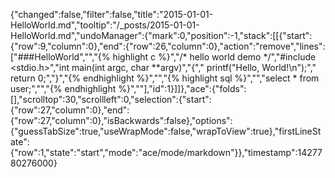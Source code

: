 {"changed":false,"filter":false,"title":"2015-01-01-HelloWorld.md","tooltip":"/_posts/2015-01-01-HelloWorld.md","undoManager":{"mark":0,"position":-1,"stack":[[{"start":{"row":9,"column":0},"end":{"row":26,"column":0},"action":"remove","lines":["###HelloWorld","","{% highlight c %}","/* hello world demo */","#include <stdio.h>","int main(int argc, char **argv)","{","    printf(\"Hello, World!\\n\");","    return 0;","}","{% endhighlight %}","","{% highlight sql %}","","select * from user;","","{% endhighlight %}",""],"id":1}]]},"ace":{"folds":[],"scrolltop":30,"scrollleft":0,"selection":{"start":{"row":27,"column":0},"end":{"row":27,"column":0},"isBackwards":false},"options":{"guessTabSize":true,"useWrapMode":false,"wrapToView":true},"firstLineState":{"row":1,"state":"start","mode":"ace/mode/markdown"}},"timestamp":1427780276000}